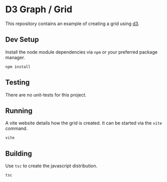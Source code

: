 # D3 Graph / Grid

This repository contains an example of creating a grid using [d3](https://d3js.org/).


## Dev Setup

Install the node module dependencies via `npm` or your preferred package manager.
```shell
npm install
```

## Testing

There are no unit-tests for this project.

## Running

A vite website details how the grid is created. It can be started via the `vite` command. 
```shell
vite
```

## Building

Use `tsc` to create the javascript distribution.
```shell
tsc
```